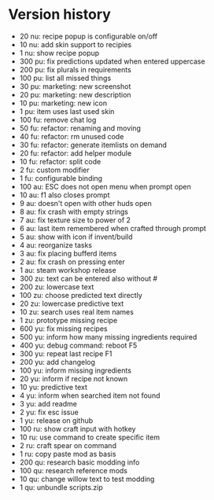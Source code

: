 
# Version history
- 20 nu: recipe popup is configurable on/off
- 10 nu: add skin support to recipies
- 1 nu: show recipe popup
- 300 pu: fix predictions updated when entered uppercase
- 200 pu: fix plurals in requirements
- 100 pu: list all missed things
- 30 pu: marketing: new screenshot
- 20 pu: marketing: new description
- 10 pu: marketing: new icon
- 1 pu: item uses last used skin 
- 100 fu: remove chat log
- 50 fu: refactor: renaming and moving
- 40 fu: refactor: rm unused code
- 30 fu: refactor: generate itemlists on demand
- 20 fu: refactor: add helper module
- 10 fu: refactor: split code
- 2 fu: custom modifier
- 1 fu: configurable binding
- 100 au: ESC does not open menu when prompt open
- 10 au: f1 also closes prompt
- 9 au: doesn't open with other huds open
- 8 au: fix crash with empty strings
- 7 au: fix texture size to power of 2
- 6 au: last item remembered when crafted through prompt
- 5 au: show with icon if invent/build
- 4 au: reorganize tasks
- 3 au: fix placing bufferd items
- 2 au: fix crash on pressing enter
- 1 au: steam workshop release
- 300 zu: text can be entered also without #
- 200 zu: lowercase text
- 100 zu: choose predicted text directly
- 20 zu: lowercase predictive text
- 10 zu: search uses real item names
- 1 zu: prototype missing recipe
- 600 yu: fix missing recipes
- 500 yu: inform how many missing ingredients required
- 400 yu: debug command: reboot F5
- 300 yu: repeat last recipe F1
- 200 yu: add changelog
- 100 yu: inform missing ingredients
- 20 yu: inform if recipe not known
- 10 yu: predictive text
- 4 yu: inform when searched item not found
- 3 yu: add readme
- 2 yu: fix esc issue
- 1 yu: release on github
- 100 ru: show craft input with hotkey
- 10 ru: use command to create specific item
- 2 ru: craft spear on command
- 1 ru: copy paste mod as basis
- 200 qu: research basic modding info
- 100 qu: research reference mods
- 10 qu: change willow text to test modding
- 1 qu: unbundle scripts.zip
